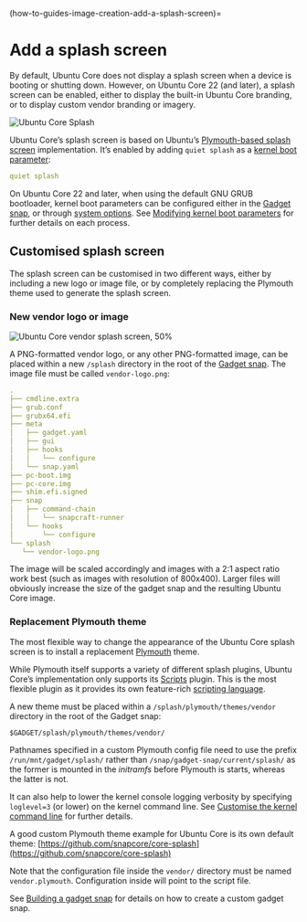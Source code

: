 (how-to-guides-image-creation-add-a-splash-screen)=
# Add a splash screen

By default, Ubuntu Core does not display a splash screen when a device is booting or shutting down. However, on Ubuntu Core 22 (and later), a splash screen can be enabled, either to display the built-in Ubuntu Core branding, or to display custom vendor branding or imagery.

![Ubuntu Core Splash](https://assets.ubuntu.com/v1/72b8914b-core-splash_01.png) 

Ubuntu Core’s splash screen is based on Ubuntu’s [Plymouth-based splash screen](https://wiki.ubuntu.com/Plymouth#Splash_Theme) implementation. It’s enabled by adding `quiet splash` as a [kernel boot parameter](/reference/kernel-boot-parameters):

```yaml
quiet splash
```

On Ubuntu Core 22 and later, when using the default GNU GRUB bootloader, kernel boot parameters can be configured either in the [Gadget snap](/reference/gadget-snap-format), or through [system options](https://snapcraft.io/docs/system-options). See [Modifying kernel boot parameters](/how-to-guides/manage-ubuntu-core/modify-kernel-options) for further details on each process.

## Customised splash screen

The splash screen can be customised in two different ways, either by including a new logo or image file, or by completely replacing the Plymouth theme used to generate the splash screen.

### New vendor logo or image

![Ubuntu Core vendor splash screen,  50%](https://assets.ubuntu.com/v1/3410143e-core-splash_02.png) 

A PNG-formatted vendor logo, or any other PNG-formatted image, can be placed within a new `/splash` directory in the root of the [Gadget snap](/reference/gadget-snap-format). The image file must be called `vendor-logo.png`:

```yaml
.
├── cmdline.extra
├── grub.conf
├── grubx64.efi
├── meta
│   ├── gadget.yaml
│   ├── gui
│   ├── hooks
│   │   └── configure
│   └── snap.yaml
├── pc-boot.img
├── pc-core.img
├── shim.efi.signed
├── snap
│   ├── command-chain
│   │   └── snapcraft-runner
│   └── hooks
│       └── configure
└── splash
   └── vendor-logo.png
```

The image will be scaled accordingly and images with a 2:1 aspect ratio work best (such as images with resolution of 800x400). Larger files will obviously increase the size of the gadget snap and the resulting Ubuntu Core image.

### Replacement Plymouth theme

The most flexible way to change the appearance of the Ubuntu Core splash screen is to install a replacement [Plymouth](https://wiki.ubuntu.com/Plymouth) theme.

While Plymouth itself supports a variety of different splash plugins, Ubuntu Core’s implementation only supports its [Scripts](https://gitlab.freedesktop.org/plymouth/plymouth/-/tree/main/themes/script?ref_type=heads) plugin. This is the most flexible plugin as it provides its own feature-rich [scripting language](https://www.freedesktop.org/wiki/Software/Plymouth/Scripts/).  

A new theme must be placed within a `/splash/plymouth/themes/vendor` directory in the root of the Gadget snap:

```
$GADGET/splash/plymouth/themes/vendor/
```

Pathnames specified in a custom Plymouth config file need to use the prefix `/run/mnt/gadget/splash/` rather than `/snap/gadget-snap/current/splash/` as the former is mounted in the _initramfs_ before Plymouth is starts, whereas the latter is not.

It can also help to lower the kernel console logging verbosity by specifying `loglevel=3` (or lower) on the kernel command line. See [Customise the kernel command line](/reference/kernel-boot-parameters) for further details.

A good custom Plymouth theme example for Ubuntu Core is its own default theme:
[https://github.com/snapcore/core-splash](https://github.com/snapcore/core-splash)

Note that the configuration file inside the `vendor/` directory must be named `vendor.plymouth`. Configuration inside will point to the script file.

See [Building a gadget snap](/how-to-guides/image-creation/build-a-gadget-snap) for details on how to create a custom gadget snap.

